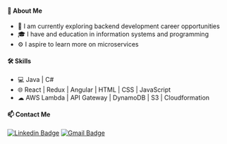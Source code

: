 #### 📌 About Me
- 🌱 I am currently exploring backend development career opportunities
- 🎓 I have and education in information systems and programming
- ⚙️ I aspire to learn more on microservices 

#### 🛠 Skills
- 💻 Java | C#
- 🌐 React | Redux | Angular | HTML | CSS | JavaScript
- ☁ AWS Lambda | API Gateway | DynamoDB | S3 | Cloudformation

#### 📫 Contact Me
[![Linkedin Badge](https://img.shields.io/badge/-LinkedIn-333333?style=flat&logo=Linkedin&logoColor=0A66C2&link=https://www.linkedin.com/in/shannon-b-sullivan/)](https://www.linkedin.com/in/shannon-b-sullivan/) 
[![Gmail Badge](https://img.shields.io/badge/-shannonbsullivan1@gmail.com-333333?style=flat&logo=Gmail&logoColor=EA4335&link=https://mail.google.com/mail/u/0/#inbox/140d656b8e54d66)](mailto:shannonbsullivan1@gmail.com)

